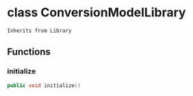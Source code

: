 # class ConversionModelLibrary

```cpp
Inherits from Library
```

## Functions

### initialize

```cpp
public void initialize()
```
